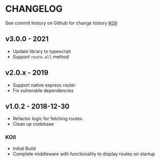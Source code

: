 # CHANGELOG

See commit history on Github for change history
[KOII](https://github.com/BolajiOlajide/koii)

## v3.0.0 - 2021

* Update library to typescript
* Support `route.all` method

## v2.0.x - 2019

* Support native express router
* Fix vulnerable dependencies

## v1.0.2 - 2018-12-30

* Refactor logic for fetching routes
* Clean up codebase

### KOII

* Initial Build
* Complete middleware with functionality to display routes on startup
